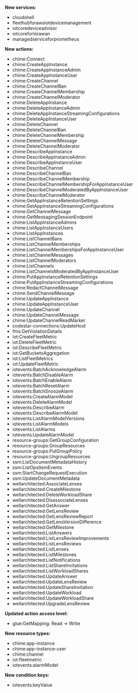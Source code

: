 **New services:**

- cloudshell
- fleethubforawsiotdevicemanagement
- iotcoredeviceadvisor
- iotcoreforlorawan
- managedserviceforprometheus

**New actions:**

- chime:Connect
- chime:CreateAppInstance
- chime:CreateAppInstanceAdmin
- chime:CreateAppInstanceUser
- chime:CreateChannel
- chime:CreateChannelBan
- chime:CreateChannelMembership
- chime:CreateChannelModerator
- chime:DeleteAppInstance
- chime:DeleteAppInstanceAdmin
- chime:DeleteAppInstanceStreamingConfigurations
- chime:DeleteAppInstanceUser
- chime:DeleteChannel
- chime:DeleteChannelBan
- chime:DeleteChannelMembership
- chime:DeleteChannelMessage
- chime:DeleteChannelModerator
- chime:DescribeAppInstance
- chime:DescribeAppInstanceAdmin
- chime:DescribeAppInstanceUser
- chime:DescribeChannel
- chime:DescribeChannelBan
- chime:DescribeChannelMembership
- chime:DescribeChannelMembershipForAppInstanceUser
- chime:DescribeChannelModeratedByAppInstanceUser
- chime:DescribeChannelModerator
- chime:GetAppInstanceRetentionSettings
- chime:GetAppInstanceStreamingConfigurations
- chime:GetChannelMessage
- chime:GetMessagingSessionEndpoint
- chime:ListAppInstanceAdmins
- chime:ListAppInstanceUsers
- chime:ListAppInstances
- chime:ListChannelBans
- chime:ListChannelMemberships
- chime:ListChannelMembershipsForAppInstanceUser
- chime:ListChannelMessages
- chime:ListChannelModerators
- chime:ListChannels
- chime:ListChannelsModeratedByAppInstanceUser
- chime:PutAppInstanceRetentionSettings
- chime:PutAppInstanceStreamingConfigurations
- chime:RedactChannelMessage
- chime:SendChannelMessage
- chime:UpdateAppInstance
- chime:UpdateAppInstanceUser
- chime:UpdateChannel
- chime:UpdateChannelMessage
- chime:UpdateChannelReadMarker
- codestar-connections:UpdateHost
- fms:GetViolationDetails
- iot:CreateFleetMetric
- iot:DeleteFleetMetric
- iot:DescribeFleetMetric
- iot:GetBucketsAggregation
- iot:ListFleetMetrics
- iot:UpdateFleetMetric
- iotevents:BatchAcknowledgeAlarm
- iotevents:BatchDisableAlarm
- iotevents:BatchEnableAlarm
- iotevents:BatchResetAlarm
- iotevents:BatchSnoozeAlarm
- iotevents:CreateAlarmModel
- iotevents:DeleteAlarmModel
- iotevents:DescribeAlarm
- iotevents:DescribeAlarmModel
- iotevents:ListAlarmModelVersions
- iotevents:ListAlarmModels
- iotevents:ListAlarms
- iotevents:UpdateAlarmModel
- resource-groups:GetGroupConfiguration
- resource-groups:GroupResources
- resource-groups:PutGroupPolicy
- resource-groups:UngroupResources
- ssm:ListDocumentMetadataHistory
- ssm:ListOpsItemEvents
- ssm:StartChangeRequestExecution
- ssm:UpdateDocumentMetadata
- wellarchitected:AssociateLenses
- wellarchitected:CreateMilestone
- wellarchitected:DeleteWorkloadShare
- wellarchitected:DisassociateLenses
- wellarchitected:GetAnswer
- wellarchitected:GetLensReview
- wellarchitected:GetLensReviewReport
- wellarchitected:GetLensVersionDifference
- wellarchitected:GetMilestone
- wellarchitected:ListAnswers
- wellarchitected:ListLensReviewImprovements
- wellarchitected:ListLensReviews
- wellarchitected:ListLenses
- wellarchitected:ListMilestones
- wellarchitected:ListNotifications
- wellarchitected:ListShareInvitations
- wellarchitected:ListWorkloadShares
- wellarchitected:UpdateAnswer
- wellarchitected:UpdateLensReview
- wellarchitected:UpdateShareInvitation
- wellarchitected:UpdateWorkload
- wellarchitected:UpdateWorkloadShare
- wellarchitected:UpgradeLensReview

**Updated action access level:**

- glue:GetMapping: Read -> Write

**New resource types:**

- chime:app-instance
- chime:app-instance-user
- chime:channel
- iot:fleetmetric
- iotevents:alarmModel

**New condition keys:**

- iotevents:keyValue
